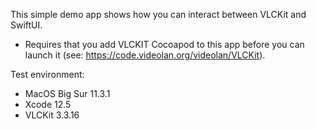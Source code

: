 
This simple demo app shows how you can interact between VLCKit and SwiftUI.

- Requires that you add VLCKIT Cocoapod to this app before you can launch it (see: https://code.videolan.org/videolan/VLCKit).


Test environment:

 - MacOS Big Sur 11.3.1
 - Xcode 12.5
 - VLCKit 3.3.16
